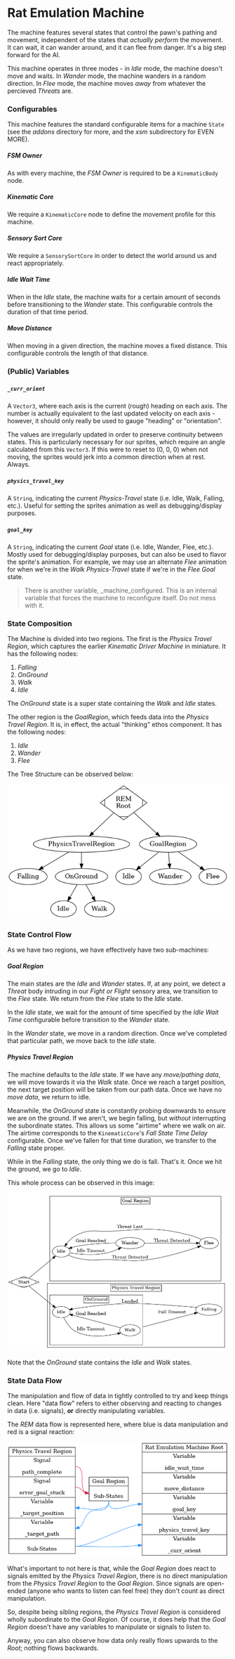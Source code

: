 # Rat Emulation Machine
The machine features several states that control the pawn's pathing and movement, independent of the states that *actually perform* the movement. It can wait, it can wander around, and it can flee from danger. It's a big step forward for the AI.

This machine operates in three modes - in *Idle* mode, the machine doesn't move and waits. In *Wander* mode, the machine wanders in a random direction. In *Flee* mode, the machine moves *away* from whatever the percieved *Threats* are.

### Configurables
This machine features the standard configurable items for a machine `State` (see the *addons* directory for more, and the *xsm* subdirectory for EVEN MORE).

##### FSM Owner
As with every machine, the *FSM Owner* is required to be a `KinematicBody` node.

##### Kinematic Core
We require a `KinematicCore` node to define the movement profile for this machine.

##### Sensory Sort Core
We require a `SensorySortCore` in order to detect the world around us and react appropriately.

##### Idle Wait Time
When in the *Idle* state, the machine waits for a certain amount of seconds before transitioning to the *Wander* state. This configurable controls the duration of that time period.

##### Move Distance
When moving in a given direction, the machine moves a fixed distance. This configurable controls the length of that distance.

### (Public) Variables

##### `_curr_orient`
A `Vector3`, where each axis is the current (rough) heading on each axis. The number is actually equivalent to the last updated velocity on each axis - however, it should only really be used to gauge "heading" or "orientation".

The values are irregularly updated in order to preserve continuity between states. This is particularly necessary for our sprites, which require an angle calculated from this `Vector3`. If this were to reset to (0, 0, 0) when not moving, the sprites would jerk into a common direction when at rest. Always.

##### `physics_travel_key`
A `String`, indicating the current *Physics-Travel* state (i.e. Idle, Walk, Falling, etc.). Useful for setting the sprites animation as well as debugging/display purposes.

##### `goal_key`
A `String`, indicating the current *Goal* state (i.e. Idle, Wander, Flee, etc.). Mostly used for debugging/display purposes, but can also be used to flavor the sprite's animation. For example, we may use an alternate *Flee* animation for when we're in the *Walk* *Physics-Travel* state if we're in the *Flee* *Goal* state.

> There is another variable, \_machine\_configured. This is an internal variable that forces the machine to reconfigure itself. Do not mess with it.

### State Composition
The Machine is divided into two regions. The first is the *Physics Travel Region*, which captures the earlier *Kinematic Driver Machine* in miniature. It has the following nodes:

1. *Falling*
1. *OnGround*
1. *Walk*
1. *Idle*

The *OnGround* state is a super state containing the *Walk* and *Idle* states.

The other region is the *GoalRegion*, which feeds data into the *Physics Travel Region*. It is, in effect, the actual "thinking" ethos component. It has the following nodes:

1. *Idle*
1. *Wander*
1. *Flee*

The Tree Structure can be observed below:

![Image](./doc_images/REM.hierarchy.png "REM Hierarchy Tree")

### State Control Flow

As we have two regions, we have effectively have two sub-machines:

##### Goal Region
The main states are the *Idle* and *Wander* states. If, at any point, we detect a *Threat* body intruding in our *Fight or Flight* sensory area, we transition to the *Flee* state. We return from the *Flee* state to the *Idle* state.

In the *Idle* state, we wait for the amount of time specified by the *Idle Wait Time* configurable before transition to the *Wander* state.

In the *Wander* state, we move in a random direction. Once we've completed that particular path, we move back to the *Idle* state.

##### Physics Travel Region
The machine defaults to the *Idle* state. If we have any *move/pathing data*, we will move towards it via the *Walk* state. Once we reach a target position, the next target position will be taken from our path data. Once we have no *move data*, we return to idle.

Meanwhile, the *OnGround* state is constantly probing downwards to ensure we are on the ground. If we aren't, we begin falling, but *without* interrupting the subordinate states. This allows us some "airtime" where we walk on air. The airtime corresponds to the `KinematicCore`'s *Fall State Time Delay* configurable. Once we've fallen for that time duration, we transfer to the *Falling* state proper.

While in the *Falling* state, the only thing we do is fall. That's it. Once we hit the ground, we go to *Idle*.

This whole process can be observed in this image:

![Image](./doc_images/REM.flow.state.png "REM State Flow Control Tree")

Note that the *OnGround* state contains the *Idle* and *Walk* states.

### State Data Flow

The manipulation and flow of data in tightly controlled to try and keep things clean. Here "data flow" refers to either observing and reacting to changes in data (i.e. signals), **or** directly manipulating variables.

The *REM* data flow is represented here, where blue is data manipulation and red is a signal reaction:

![Image](./doc_images/REM.flow.data.png "REM Data Flow Control Tree")

What's important to not here is that, while the *Goal Region* does react to signals emitted by the *Physics Travel Region*, there is no direct manipulation from the *Physics Travel Region* to the *Goal Region*. Since signals are open-ended (anyone who wants to listen can feel free) they don't count as direct manipulation.

So, despite being sibling regions, the *Physics Travel Region* is considered wholly subordinate to the *Goal Region*. Of course, it does help that the *Goal Region* doesn't have any variables to manipulate or signals to listen to.

Anyway, you can also observe how data only really flows upwards to the *Root*; nothing flows backwards.